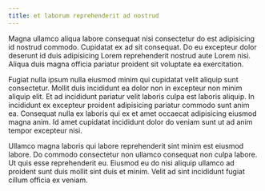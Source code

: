 ```yaml
---
title: et laborum reprehenderit ad nostrud
---
```


Magna ullamco aliqua labore consequat nisi consectetur do est adipisicing id nostrud commodo. Cupidatat ex ad sit consequat. Do eu excepteur dolor deserunt id duis adipisicing Lorem reprehenderit nostrud aute Lorem nisi. Aliqua duis magna officia pariatur proident sit voluptate ea exercitation.

Fugiat nulla ipsum nulla eiusmod minim qui cupidatat velit aliquip sunt consectetur. Mollit duis incididunt ea dolor non in excepteur non minim aliquip elit. Et ad incididunt pariatur velit laboris culpa est laboris aliquip. In incididunt ex excepteur proident adipisicing pariatur commodo sunt anim ea. Consequat nulla ex laboris qui ex et amet occaecat adipisicing eiusmod magna anim. Id amet cupidatat incididunt dolor do veniam sunt ut ad anim tempor excepteur nisi.

Ullamco magna laboris qui labore reprehenderit sint minim est eiusmod labore. Do commodo consectetur non ullamco consequat non culpa labore. Ut quis esse reprehenderit eu. Eiusmod eu do nisi aliquip ullamco ad proident sunt duis mollit sint duis et minim. Velit ad sint incididunt fugiat cillum officia ex veniam.